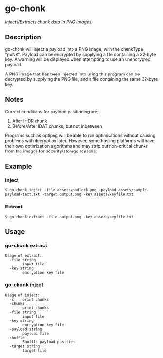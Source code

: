 # go-chonk
*Injects/Extracts chunk data in PNG images.*

## Description

go-chonk will inject a payload into a PNG image, with the chunkType "puNK". Payload can be encrypted by supplying a file containing a 32-byte key. A warning will be displayed when attempting to use an unencrypted payload.

A PNG image that has been injected into using this program can be decrypted by supplying the PNG file, and a file containing the same 32-byte key. 

## Notes

Current conditions for payload positioning are;

1. After IHDR chunk
2. Before/After IDAT chunks, but not inbetween

Programs such as optipng will be able to run optimisations without causing problems with decryption later. However, some hosting platforms will have their own optimization algorithms and may strip out non-critical chunks from the images for security/storage reasons.

## Example

### Inject
```
$ go-chonk inject -file assets/padlock.png -payload assets/sample-payload-text.txt -target output.png -key assets/keyfile.txt
```

### Extract
```
$ go-chonk extract -file output.png -key assets/keyfile.txt
```
## Usage

### go-chonk extract
```
Usage of extract:
  -file string
        input file
  -key string
        encryption key file
```

### go-chonk inject
```
Usage of inject:
  -c    print chunks
  -chunks
        print chunks
  -file string
        input file
  -key string
        encryption key file
  -payload string
        payload file
 -shuffle
        Shuffle payload position
  -target string
        target file
```


